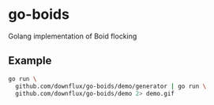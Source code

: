 # go-boids
Golang implementation of Boid flocking

## Example

```bash
go run \
  github.com/downflux/go-boids/demo/generator | go run \
  github.com/downflux/go-boids/demo 2> demo.gif
```
